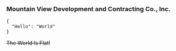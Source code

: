 ### Mountain View Development and Contracting Co., Inc.
```
{
  "Hello": "World"
}
```
~~The World Is Flat!~~

